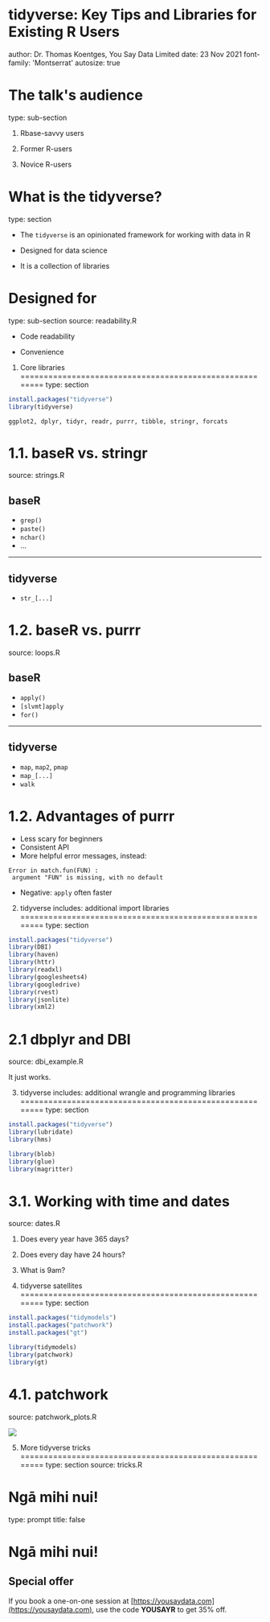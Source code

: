 tidyverse: Key Tips and Libraries for Existing R Users
========================================================
author: Dr. Thomas Koentges, You Say Data Limited
date: 23 Nov 2021
font-family: 'Montserrat'
autosize: true



The talk's audience
========================================================
type: sub-section

1. Rbase-savvy users

2. Former R-users

3. Novice R-users

What is the tidyverse?
========================================================
type: section

- The `tidyverse` is an opinionated framework for working with data in R

- Designed for data science

- It is a collection of libraries

Designed for
========================================================
type: sub-section
source: readability.R

- Code readability

- Convenience

1. Core libraries
========================================================
type: section


```r
install.packages("tidyverse")
library(tidyverse)
```


```
ggplot2, dplyr, tidyr, readr, purrr, tibble, stringr, forcats
```

1.1. baseR vs. stringr
========================================================
source: strings.R

## baseR
- `grep()`
- `paste()`
- `nchar()`
- ...

***

## tidyverse

- `str_[...]`


1.2. baseR vs. purrr
========================================================
source: loops.R

## baseR
- `apply()`
- `[slvmt]apply`
- `for()`

***

## tidyverse

- `map`, `map2`, `pmap`
- `map_[...]`
- `walk`

1.2. Advantages of purrr
========================================================

- Less scary for beginners
- Consistent API
- More helpful error messages, instead:


```
Error in match.fun(FUN) :
 argument "FUN" is missing, with no default
```

- Negative: `apply` often faster 

2. tidyverse includes: additional import libraries
========================================================
type: section


```r
install.packages("tidyverse")
library(DBI)
library(haven)
library(httr)
library(readxl)
library(googlesheets4)
library(googledrive)
library(rvest)
library(jsonlite)
library(xml2)
```

2.1 dbplyr and DBI
========================================================
source: dbi_example.R

It just works.

3. tidyverse includes: additional wrangle and programming libraries
========================================================
type: section


```r
install.packages("tidyverse")
library(lubridate)
library(hms)

library(blob)
library(glue)
library(magritter)
```

3.1. Working with time and dates
========================================================
source: dates.R

1. Does every year have 365 days?
2. Does every day have 24 hours?
3. What is 9am?

4. tidyverse satellites 
========================================================
type: section


```r
install.packages("tidymodels")
install.packages("patchwork")
install.packages("gt")

library(tidymodels)
library(patchwork)
library(gt)
```

4.1. patchwork
========================================================
source: patchwork_plots.R

![](https://raw.githubusercontent.com/allisonhorst/stats-illustrations/master/rstats-artwork/patchwork_1.jpg)

5. More tidyverse tricks 
========================================================
type: section
source: tricks.R

Ngā mihi nui!
========================================================
type: prompt
title: false

# Ngā mihi nui!

## Special offer

If you book a one-on-one session at [https://yousaydata.com](https://yousaydata.com), use the code __YOUSAYR__ to get 35% off.






